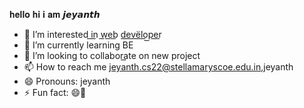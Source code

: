 𝐡𝐞𝐥𝐥𝐨 𝐡𝐢 𝐢 𝐚𝐦 𝙟𝙚𝙮𝙖𝙣𝙩𝙝
- 👀 I’m interested i͟n͟ w͟e͟b͟ d͟e͟v͟ë͟l͟o͟p͟e͟r͟
- 🌱 I’m currently learning BE
- 💞️ I’m looking to collabora͟te on new project 
- 📫 How to reach me jeyanth.cs22@stellamaryscoe.edu.in,jeyanth
- 😄 Pronouns: jeyanth
- ⚡ Fun fact: 😄💫
